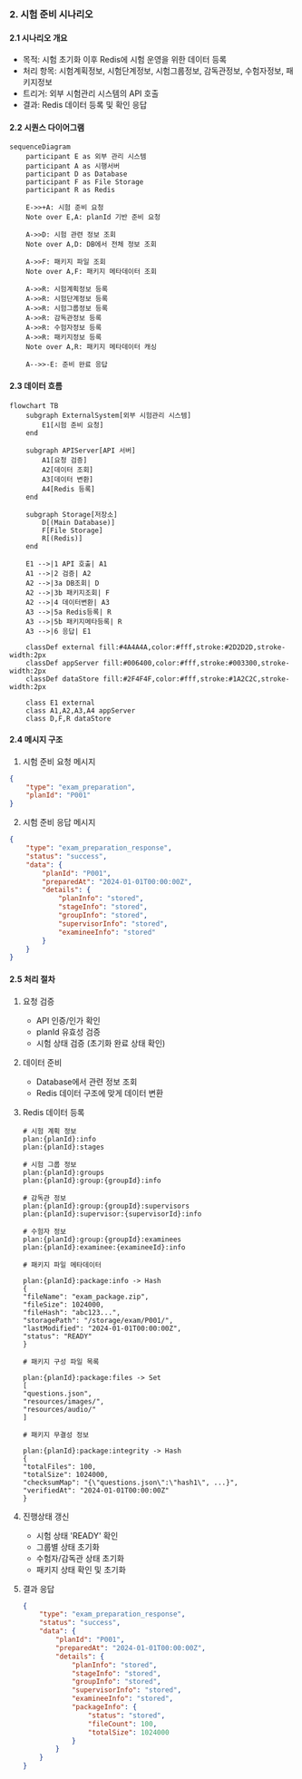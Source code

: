 ### **2. 시험 준비 시나리오**

#### **2.1 시나리오 개요**

-   목적: 시험 초기화 이후 Redis에 시험 운영을 위한 데이터 등록
-   처리 항목: 시험계획정보, 시험단계정보, 시험그룹정보, 감독관정보, 수험자정보, 패키지정보
-   트리거: 외부 시험관리 시스템의 API 호출
-   결과: Redis 데이터 등록 및 확인 응답

#### **2.2 시퀀스 다이어그램**

```mermaid
sequenceDiagram
    participant E as 외부 관리 시스템
    participant A as 시행서버
    participant D as Database
    participant F as File Storage
    participant R as Redis

    E->>+A: 시험 준비 요청
    Note over E,A: planId 기반 준비 요청

    A->>D: 시험 관련 정보 조회
    Note over A,D: DB에서 전체 정보 조회

    A->>F: 패키지 파일 조회
    Note over A,F: 패키지 메타데이터 조회

    A->>R: 시험계획정보 등록
    A->>R: 시험단계정보 등록
    A->>R: 시험그룹정보 등록
    A->>R: 감독관정보 등록
    A->>R: 수험자정보 등록
    A->>R: 패키지정보 등록
    Note over A,R: 패키지 메타데이터 캐싱

    A-->>-E: 준비 완료 응답
```

#### **2.3 데이터 흐름**

```mermaid
flowchart TB
    subgraph ExternalSystem[외부 시험관리 시스템]
        E1[시험 준비 요청]
    end

    subgraph APIServer[API 서버]
        A1[요청 검증]
        A2[데이터 조회]
        A3[데이터 변환]
        A4[Redis 등록]
    end

    subgraph Storage[저장소]
        D[(Main Database)]
        F[File Storage]
        R[(Redis)]
    end

    E1 -->|1 API 호출| A1
    A1 -->|2 검증| A2
    A2 -->|3a DB조회| D
    A2 -->|3b 패키지조회| F
    A2 -->|4 데이터변환| A3
    A3 -->|5a Redis등록| R
    A3 -->|5b 패키지메타등록| R
    A3 -->|6 응답| E1

    classDef external fill:#4A4A4A,color:#fff,stroke:#2D2D2D,stroke-width:2px
    classDef appServer fill:#006400,color:#fff,stroke:#003300,stroke-width:2px
    classDef dataStore fill:#2F4F4F,color:#fff,stroke:#1A2C2C,stroke-width:2px

    class E1 external
    class A1,A2,A3,A4 appServer
    class D,F,R dataStore
```

#### **2.4 메시지 구조**

1. 시험 준비 요청 메시지

```json
{
    "type": "exam_preparation",
    "planId": "P001"
}
```

2. 시험 준비 응답 메시지

```json
{
    "type": "exam_preparation_response",
    "status": "success",
    "data": {
        "planId": "P001",
        "preparedAt": "2024-01-01T00:00:00Z",
        "details": {
            "planInfo": "stored",
            "stageInfo": "stored",
            "groupInfo": "stored",
            "supervisorInfo": "stored",
            "examineeInfo": "stored"
        }
    }
}
```

#### **2.5 처리 절차**

1. 요청 검증

    - API 인증/인가 확인
    - planId 유효성 검증
    - 시험 상태 검증 (초기화 완료 상태 확인)

2. 데이터 준비

    - Database에서 관련 정보 조회
    - Redis 데이터 구조에 맞게 데이터 변환

3. Redis 데이터 등록

    ```redis
    # 시험 계획 정보
    plan:{planId}:info
    plan:{planId}:stages

    # 시험 그룹 정보
    plan:{planId}:groups
    plan:{planId}:group:{groupId}:info

    # 감독관 정보
    plan:{planId}:group:{groupId}:supervisors
    plan:{planId}:supervisor:{supervisorId}:info

    # 수험자 정보
    plan:{planId}:group:{groupId}:examinees
    plan:{planId}:examinee:{examineeId}:info

    # 패키지 파일 메타데이터

    plan:{planId}:package:info -> Hash
    {
    "fileName": "exam_package.zip",
    "fileSize": 1024000,
    "fileHash": "abc123...",
    "storagePath": "/storage/exam/P001/",
    "lastModified": "2024-01-01T00:00:00Z",
    "status": "READY"
    }

    # 패키지 구성 파일 목록

    plan:{planId}:package:files -> Set
    [
    "questions.json",
    "resources/images/",
    "resources/audio/"
    ]

    # 패키지 무결성 정보

    plan:{planId}:package:integrity -> Hash
    {
    "totalFiles": 100,
    "totalSize": 1024000,
    "checksumMap": "{\"questions.json\":\"hash1\", ...}",
    "verifiedAt": "2024-01-01T00:00:00Z"
    }
    ```

4. 진행상태 갱신

    - 시험 상태 'READY' 확인
    - 그룹별 상태 초기화
    - 수험자/감독관 상태 초기화
    - 패키지 상태 확인 및 초기화

5. 결과 응답

    ```json
    {
        "type": "exam_preparation_response",
        "status": "success",
        "data": {
            "planId": "P001",
            "preparedAt": "2024-01-01T00:00:00Z",
            "details": {
                "planInfo": "stored",
                "stageInfo": "stored",
                "groupInfo": "stored",
                "supervisorInfo": "stored",
                "examineeInfo": "stored",
                "packageInfo": {
                    "status": "stored",
                    "fileCount": 100,
                    "totalSize": 1024000
                }
            }
        }
    }
    ```
